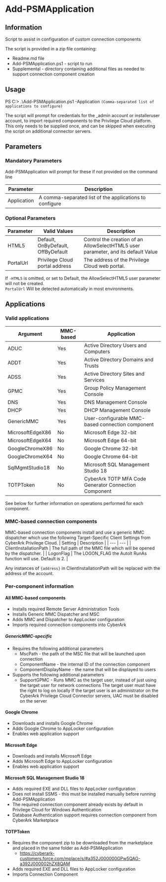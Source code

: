 # Add-PSMApplication

## Information
Script to assist in configuration of custom connection components

The script is provided in a zip file containing:
- Readme.md file
- Add-PSMApplication.ps1 - script to run
- Supplemental - directory containing additional files as needed to support connection component creation

## Usage
PS C:\> .\Add-PSMApplication.ps1 -Application `(Comma-separated list of applications to configure)`

The script will prompt for credentials for the _admin account or installeruser account, to import required components to the Privilege Cloud platform. This only needs to be supplied once, and can be skipped when executing the script on additional connector servers.

## Parameters
### Mandatory Parameters
Add-PSMApplication will prompt for these if not provided on the command line

| Parameter     | Description  	                                          |
| ---           | ---	                                                    |
| Application   | A comma-separated list of the applications to configure |

### Optional Parameters
| Parameter | Valid Values	                     | Description  	                                                                    |
| ---       | ---	                               | ---	                                                                              |
| HTML5     | Default, OnByDefault, OffByDefault | Control the creation of an AllowSelectHTML5 user parameter, and its default Value  |
| PortalUrl | Privilege Cloud portal address     | The address of the Privilege Cloud web portal.                                     |

If `-HTML5` is omitted, or set to Default, the AllowSelectHTML5 user parameter will not be created.  
`PortalUrl` Will be detected automatically in most environments.

## Applications
### Valid applications
| Argument              | MMC-based               | Application                                             |
| ---                   | ---                     | ---	                                                    |
| ADUC                  | Yes                     | Active Directory Users and Computers                    |
| ADDT                  | Yes                     | Active Directory Domains and Trusts                     |
| ADSS                  | Yes                     | Active Directory Sites and Services                     |
| GPMC                  | Yes                     | Group Policy Management Console                         |
| DNS                   | Yes                     | DNS Management Console                                  |
| DHCP                  | Yes                     | DHCP Management Console                                 |
| GenericMMC            | Yes                     | User-configurable MMC-based connection component        |
| MicrosoftEdgeX86      | No                      | Microsoft Edge 32-bit                                   |
| MicrosoftEdgeX64      | No                      | Microsoft Edge 64-bit                                   |
| GoogleChromeX86       | No                      | Google Chrome 32-bit                                    |
| GoogleChromeX64       | No                      | Google Chrome 64-bit                                    |
| SqlMgmtStudio18       | No                      | Microsoft SQL Management Studio 18                      |
| TOTPToken             | No                      | CyberArk TOTP MFA Code Generator Connection Component   |

See below for further information on operations performed for each component.

### MMC-based connection components

MMC-based connection components install and use a generic MMC dispatcher which use the following Target-Specific Client Settings from CyberArk Privilege Cloud.
| Setting                 | Description  	                                                        |
| ---                     | ---	                                                                  |
| ClientInstallationPath  | The full path of the MMC file which will be opened by the dispatcher. |
| LogonFlag               | The LOGON_FLAG the AutoIt RunAs function will use. Default is 2.      |

Any instances of `{address}` in ClientInstallationPath will be replaced with the address of the account.

### Per-component information

#### All MMC-based components
- Installs required Remote Server Administration Tools
- Installs Generic MMC Dispatcher and MSC
- Adds MMC and Dispatcher to AppLocker configuration
- Imports required connection components into CyberArk

##### GenericMMC-specific
- Requires the following additional parameters
  - MscPath - the path of the MSC file that will be launched upon connection
  - ComponentName - the internal ID of the connection component
  - ComponentDisplayName - the name that will be displayed to users
- Supports the following additional parameters
  - SupportGPMC - Runs MMC as the target user, instead of just using the target user for network connections
    The target user must have the right to log on locally
    If the target user is an administrator on the CyberArk Privilege Cloud Connector servers, UAC must be disabled on the server

#### Google Chrome
- Downloads and installs Google Chrome
- Adds Google Chrome to AppLocker configuration
- Enables web application support

#### Microsoft Edge
- Downloads and installs Microsoft Edge
- Adds Microsoft Edge to AppLocker configuration
- Enables web application support

#### Microsoft SQL Management Studio 18
- Adds required EXE and DLL files to AppLocker configuration
- Does not install SSMS - this must be installed manually before running Add-PSMApplication
- The required connection component already exists by default in Privilege Cloud for Windows Authentication
- Database Authentication support requires connection component from CyberArk Marketplace

#### TOTPToken
- Requires the component zip to be downloaded from the marketplace and placed in the same folder as Add-PSMApplication
  - https://cyberark-customers.force.com/mplace/s/#a352J000000GPw5QAG-a392J000002hZX8QAM
- Adds required EXE and DLL files to AppLocker configuration
- Imports Connection Component

